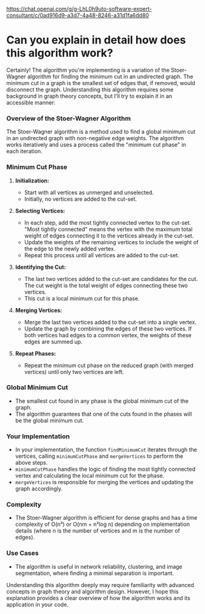<https://chat.openai.com/g/g-LhL0h9uto-software-expert-consultant/c/0ad916d9-a3d7-4a48-8246-a31d1fa6dd80>

# Can you explain in detail how does this algorithm work?

Certainly! The algorithm you're implementing is a variation of the Stoer-Wagner algorithm for finding the minimum cut in an undirected graph. The minimum cut in a graph is the smallest set of edges that, if removed, would disconnect the graph. Understanding this algorithm requires some background in graph theory concepts, but I'll try to explain it in an accessible manner:

### Overview of the Stoer-Wagner Algorithm

The Stoer-Wagner algorithm is a method used to find a global minimum cut in an undirected graph with non-negative edge weights. The algorithm works iteratively and uses a process called the "minimum cut phase" in each iteration.

### Minimum Cut Phase

1. **Initialization:**
   - Start with all vertices as unmerged and unselected.
   - Initially, no vertices are added to the cut-set.

2. **Selecting Vertices:**
   - In each step, add the most tightly connected vertex to the cut-set. "Most tightly connected" means the vertex with the maximum total weight of edges connecting it to the vertices already in the cut-set.
   - Update the weights of the remaining vertices to include the weight of the edge to the newly added vertex.
   - Repeat this process until all vertices are added to the cut-set.

3. **Identifying the Cut:**
   - The last two vertices added to the cut-set are candidates for the cut. The cut weight is the total weight of edges connecting these two vertices.
   - This cut is a local minimum cut for this phase.

4. **Merging Vertices:**
   - Merge the last two vertices added to the cut-set into a single vertex.
   - Update the graph by combining the edges of these two vertices. If both vertices had edges to a common vertex, the weights of these edges are summed up.

5. **Repeat Phases:**
   - Repeat the minimum cut phase on the reduced graph (with merged vertices) until only two vertices are left.

### Global Minimum Cut

- The smallest cut found in any phase is the global minimum cut of the graph.
- The algorithm guarantees that one of the cuts found in the phases will be the global minimum cut.

### Your Implementation

- In your implementation, the function `findMinimumCut` iterates through the vertices, calling `minimumCutPhase` and `mergeVertices` to perform the above steps.
- `minimumCutPhase` handles the logic of finding the most tightly connected vertex and calculating the local minimum cut for the phase.
- `mergeVertices` is responsible for merging the vertices and updating the graph accordingly.

### Complexity

- The Stoer-Wagner algorithm is efficient for dense graphs and has a time complexity of O(n³) or O(nm + n²log n) depending on implementation details (where n is the number of vertices and m is the number of edges).

### Use Cases

- The algorithm is useful in network reliability, clustering, and image segmentation, where finding a minimal separation is important.

Understanding this algorithm deeply may require familiarity with advanced concepts in graph theory and algorithm design. However, I hope this explanation provides a clear overview of how the algorithm works and its application in your code.
